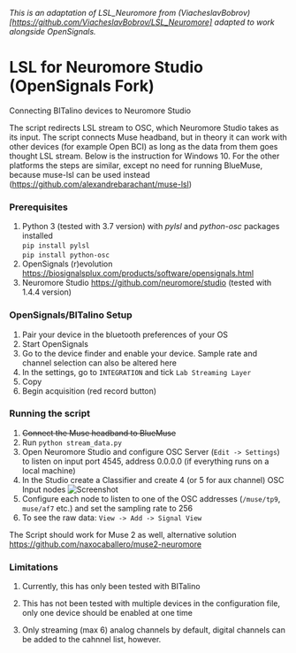 *This is an adaptation of LSL_Neuromore from (ViacheslavBobrov)[https://github.com/ViacheslavBobrov/LSL_Neuromore] adapted to work alongside OpenSignals.*

# LSL for Neuromore Studio (OpenSignals Fork)

Connecting BITalino devices to Neuromore Studio

The script redirects LSL stream to OSC, which Neuromore Studio takes as its input. 
The script connects Muse headband, but in theory it can work with other devices (for example Open BCI) as long as the data from them goes thought LSL stream.
Below is the instruction for Windows 10. For the other platforms the steps are similar, except no need for running BlueMuse, because muse-lsl can be used instead (https://github.com/alexandrebarachant/muse-lsl)


### Prerequisites

1. Python 3 (tested with 3.7 version) with <i>pylsl</i> and <i>python-osc</i> packages installed</br>
    `pip install pylsl`</br>
    `pip install python-osc`</br>    
2. OpenSignals (r)evolution https://biosignalsplux.com/products/software/opensignals.html
3. Neuromore Studio https://github.com/neuromore/studio (tested with 1.4.4 version)

### OpenSignals/BITalino Setup

1. Pair your device in the bluetooth preferences of your OS
2. Start OpenSignals
3. Go to the device finder and  enable your device. Sample rate and channel selection can also be altered here
4. In the settings, go to `INTEGRATION` and tick `Lab Streaming Layer`
5. Copy 
6. Begin acquisition (red record button) 

### Running the script

1. ~~Connect the Muse headband to BlueMuse~~
1. Run  `python stream_data.py`
1. Open Neuromore Studio and configure OSC Server (`Edit -> Settings`) to listen on input port 4545, address 0.0.0.0 (if everything runs on a local machine)
1. In the Studio create a Classifier and create 4 (or 5 for aux channel) OSC Input nodes
![Screenshot](screenshot.png)
1. Configure each node to listen to one of the OSC addresses (`/muse/tp9`, `muse/af7` etc.) and set the sampling rate to 256
1. To see the raw data: `View -> Add -> Signal View`

The Script should work for Muse 2 as well, alternative solution https://github.com/naxocaballero/muse2-neuromore

### Limitations

1. Currently, this has only been tested with BITalino

2. This has not been tested with multiple devices in the configuration file, only one device should be enabled at one time

3. Only streaming (max 6) analog channels by default, digital channels can be added to the cahnnel list, however.  